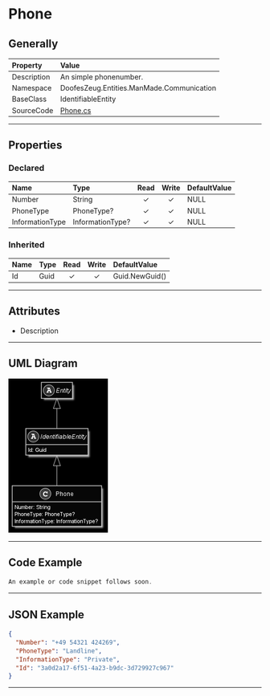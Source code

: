 ﻿# Phone

## Generally

|Property|Value|
|:-|:-|
|Description|An simple phonenumber.|
|Namespace|DoofesZeug.Entities.ManMade.Communication|
|BaseClass|IdentifiableEntity|
|SourceCode|[Phone.cs](../../../../DoofesZeug.Library/Src/Entities/ManMade/Communication/Phone.cs)|

---

## Properties

### Declared

|Name|Type|Read|Write|DefaultValue|
|:---|:---|:--:|:---:|:-----------|
|Number|String|&#x2713;|&#x2713;|NULL|
|PhoneType|PhoneType?|&#x2713;|&#x2713;|NULL|
|InformationType|InformationType?|&#x2713;|&#x2713;|NULL|

### Inherited

|Name|Type|Read|Write|DefaultValue|
|:---|:---|:--:|:---:|:-----------|
|Id|Guid|&#x2713;|&#x2713;|Guid.NewGuid()|

---

## Attributes

- Description

---

## UML Diagram

![Phone.png](./Phone.png "Phone")

---

## Code Example

```cs
An example or code snippet follows soon.
```

---

## JSON Example

```json
{
  "Number": "+49 54321 424269",
  "PhoneType": "Landline",
  "InformationType": "Private",
  "Id": "3a0d2a17-6f51-4a23-b9dc-3d729927c967"
}
```

---

